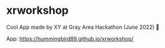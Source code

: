 # xrworkshop

Cool App made by XY at Gray Area Hackathon (June 2022) 🥳

App: https://hummingbird89.github.io/xrworkshop/
